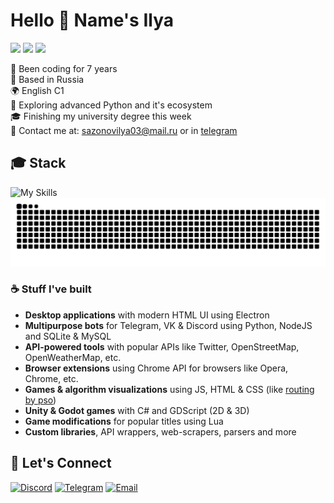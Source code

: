 # Hello 👋 Name's Ilya

[![](https://img.shields.io/badge/discord-@kesha__2293-%ffffff?color=5865F2&style=flat-square)](https://discord.gg/mh6ZwSSPcy)
[![](https://img.shields.io/badge/telegram-@MangoAvocadoSalad-%ffffff?color=229ED9&style=flat-square)](https://t.me/MangoAvocadoSalad)
[![](https://img.shields.io/badge/email-sazonovilya03@mail.ru-%ffffff?color=d14836&style=flat-square)](mailto:sazonovilya03@mail.ru)

🍂 Been coding for 7 years<br>
📌 Based in Russia<br>
🌍 English C1<br>
🌱 Exploring advanced Python and it's ecosystem<br>
🎓 Finishing my university degree this week<br>
📧 Contact me at: <a href="mailto:sazonovilya03@mail.ru">sazonovilya03@mail.ru</a> or in <a href="https://t.me/MangoAvocadoSalad">telegram</a><br>

## 🎓 Stack

![My Skills](https://skillicons.dev/icons?i=python,git,js,html,css,mysql,nodejs,discordjs,godot&perline=10)
<img style="background: transparent;" src="https://github.com/JustKesha/JustKesha/blob/output/github-contribution-grid-snake.svg" alt="Contribution Snake" />

### ☕ Stuff I've built

- **Desktop applications** with modern HTML UI using Electron
- **Multipurpose bots** for Telegram, VK & Discord using Python, NodeJS and SQLite & MySQL
- **API-powered tools** with popular APIs like Twitter, OpenStreetMap, OpenWeatherMap, etc.
- **Browser extensions** using Chrome API for browsers like Opera, Chrome, etc.
- **Games & algorithm visualizations** using JS, HTML & CSS (like [routing by pso](https://justkesha.github.io/routing-by-pso/))
- **Unity & Godot games** with C# and GDScript (2D & 3D)
- **Game modifications** for popular titles using Lua
- **Custom libraries**, API wrappers, web-scrapers, parsers and more

## 📮 Let's Connect

<a href="https://discord.gg/mh6ZwSSPcy">
<img alt="Discord" height="30px" src="https://img.shields.io/badge/Discord-5865F2?style=flat-square&logo=discord&logoColor=white" /></a>

<a href="https://t.me/MangoAvocadoSalad">
<img alt="Telegram" height="30px" src="https://img.shields.io/badge/Telegram-2CA5E0?style=flat-square&logo=telegram&logoColor=white" /></a>

<a href="mailto:sazonovilya03@mail.ru">
<img alt="Email" height="30px" src="https://img.shields.io/badge/Email-D14836?style=flat-square&logo=gmail&logoColor=white" /></a>
